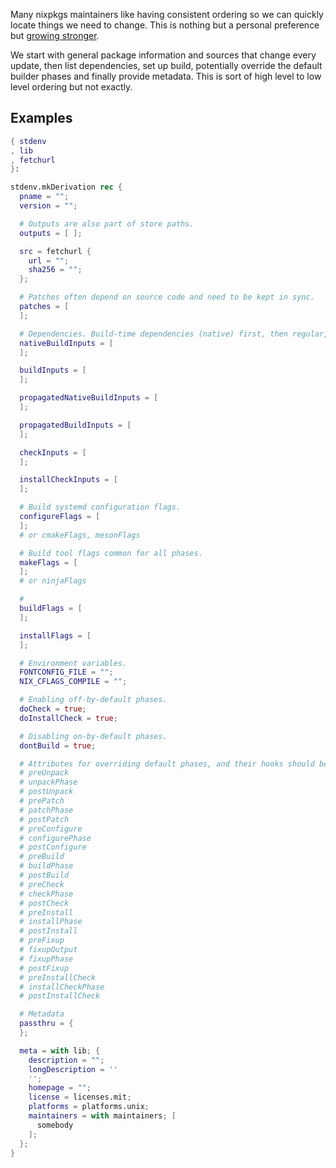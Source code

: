 Many nixpkgs maintainers like having consistent ordering so we can quickly locate things we need to change. This is nothing but a personal preference but [growing stronger](https://discourse.nixos.org/t/document-attribute-ordering-in-package-expressions/4887).

We start with general package information and sources that change every update, then list dependencies, set up build, potentially override the default builder phases and finally provide metadata. This is sort of high level to low level ordering but not exactly.

## Examples

```nix
{ stdenv
, lib
, fetchurl
}:

stdenv.mkDerivation rec {
  pname = "";
  version = "";

  # Outputs are also part of store paths.
  outputs = [ ];

  src = fetchurl {
    url = "";
    sha256 = "";
  };

  # Patches often depend on source code and need to be kept in sync.
  patches = [
  ];

  # Dependencies. Build-time dependencies (native) first, then regular, then propagated variants of the two, then dependencies for tests.
  nativeBuildInputs = [
  ];

  buildInputs = [
  ];

  propagatedNativeBuildInputs = [
  ];

  propagatedBuildInputs = [
  ];

  checkInputs = [
  ];

  installCheckInputs = [
  ];

  # Build systemd configuration flags.
  configureFlags = [
  ];
  # or cmakeFlags, mesonFlags

  # Build tool flags common for all phases.
  makeFlags = [
  ];
  # or ninjaFlags

  #
  buildFlags = [
  ];

  installFlags = [
  ];

  # Environment variables.
  FONTCONFIG_FILE = "";
  NIX_CFLAGS_COMPILE = "";

  # Enabling off-by-default phases.
  doCheck = true;
  doInstallCheck = true;

  # Disabling on-by-default phases.
  dontBuild = true;

  # Attributes for overriding default phases, and their hooks should be ordered exactly as they are executed in setup.sh (https://github.com/NixOS/nixpkgs/blob/18f47ecbac1066b388e11dfa12617b557abeaf66/pkgs/stdenv/generic/setup.sh#L1261).
  # preUnpack
  # unpackPhase
  # postUnpack
  # prePatch
  # patchPhase
  # postPatch
  # preConfigure
  # configurePhase
  # postConfigure
  # preBuild
  # buildPhase
  # postBuild
  # preCheck
  # checkPhase
  # postCheck
  # preInstall
  # installPhase
  # postInstall
  # preFixup
  # fixupOutput
  # fixupPhase
  # postFixup
  # preInstallCheck
  # installCheckPhase
  # postInstallCheck

  # Metadata
  passthru = {
  };

  meta = with lib; {
    description = "";
    longDescription = ''
    '';
    homepage = "";
    license = licenses.mit;
    platforms = platforms.unix;
    maintainers = with maintainers; [
      somebody
    ];
  };
}
```
